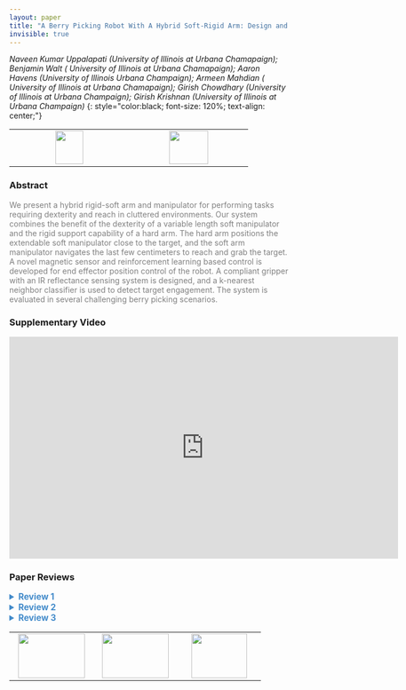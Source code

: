 ```yaml
---
layout: paper
title: "A Berry Picking Robot With A Hybrid Soft-Rigid Arm: Design and Task Space Control"
invisible: true
---
```

*Naveen Kumar Uppalapati (University of Illinois at Urbana Chamapaign); Benjamin Walt ( University of Illinois at Urbana Chamapaign); Aaron Havens (University of Illinois Urbana Champaign); Armeen Mahdian ( University of Illinois at Urbana Chamapaign); Girish Chowdhary (University of Illinois at Urbana Champaign); Girish Krishnan (University of Illinois at Urbana Champaign)*
{: style="color:black; font-size: 120%; text-align: center;"}

<table width="20%"> <tr>
<td style="width: 20%; text-align: center;"><a href="http://www.roboticsproceedings.org/rss16/p027.pdf"><img src="{{ site.baseurl }}/images/paper_link.png"
width = "50"  height = "60"/> </a> </td>

<td style="width: 20%; text-align: center;"><a href="nan"><img src="{{ site.baseurl }}/images/pheedloop_link.png"
width = "70"  height = "60"/> </a> </td>

</tr></table>

### Abstract
<html><p style="color:gray; font-size: 100%; text-align: justified;">
We present a hybrid rigid-soft arm and manipulator for performing tasks requiring dexterity and reach in cluttered environments. Our system combines the benefit of the dexterity of a variable length soft manipulator and the rigid support capability of a hard arm. The hard arm positions the extendable soft manipulator close to the target, and the soft arm manipulator navigates the last few centimeters to reach and grab the target. A novel magnetic sensor and reinforcement learning based control is developed for end effector position control of the robot. A compliant gripper with an IR reflectance sensing system is designed, and a k-nearest neighbor classifier is used to detect target engagement. The system is evaluated in several challenging berry picking scenarios.
</p></html>

### Supplementary Video
<iframe width="700" height="400" src="https://www.youtube.com/embed/0hFTP0UUaIE " frameborder="0" allow="accelerometer; autoplay; encrypted-media; gyroscope; picture-in-picture" allowfullscreen></iframe>

### Paper Reviews
<details><summary style="font-size:110%; color:#438BCA; cursor: pointer;"><b> Review 1</b></summary>
<p style="color:gray; font-size: 100%; text-align: justified; white-space: pre-line">
## 1. General Feel and Major Comments:
The authors present a robot arm with a soft gripper, continuum arm, and rigid links to support and reposition the continuum arm's base. The whole setup is placed upon two mobile rover bases.

Overall, the paper is very clear with one exception (more later).

The introduction could use more citations for some of your claims, especially the discussion about the human labor shortage. Such claims should be backed by data.

Your gripper system should be useful in other applications, and on other objects. I recommend showing the gripper grasping and manipulating some other objects. This wouldn't take long, and I'm not suggesting a rigorous study on a complete benchmark object set - just a few samples to make it clear that the approach does indeed generalize to non-ellipsoid objects (it should... just show it!).

What simulator did you use? This is critical to understanding your work, and it was mostly omitted. If it was presented in another publication, cite that and present a concise summary of the procedure and modeling assumptions. If it's buried in this manuscript, make it clearer and explicitly stated. For example, on page 5 you say "Rather than performing some system identification for specific arm settings and loading, we use a Kirchhoff rod model of the soft arm [2] to train a control policy directly from experience. Virtually any arm configuration and simulated loading can be trained using an existing reinforcement learning (RL) strategy called Deep Deterministic Policy Gradient (DDPG) introduced by Lillicrap et al. [12]." References [2 of submission 1281]  (a classic textbook on elasticity) and [12 of submission 1281]  (one of the original, possibly the original, paper on DDPG's)are both very general, and it is unclear what you specifically did.

## 2. Additional comments
"Furthermore, the control method is based on reinforcement learning, and as such provides a strong validation point for the use of such learning based, model-free control methods for challenging reach problems in robotics." - Suggest deleting. RL and related methods are well-developed. Just a quick search in my Zotero library pulled up several related research on RL in (soft) robotics [1-4]. (In many ways, the distinction between soft and hard is arbitrary, and I expect the fields to become more integrated, as submission 1281 is suggesting. Hence, I consider both hard/soft robotics as relevant and included in the below references.)

The notation is confusing, for example the use of B for bending and R^2 for rotation. These are both common terms in fields adjacent to that of submission 1281 (B = magnetic field, R^2 coefficient of determination).

P3 "the bush" what bush?

P4 be clear when you mean accuracy vs. precision


[1]M. Zhang et al., “Deep reinforcement learning for tensegrity robot locomotion,” in 2017 IEEE International Conference on Robotics and Automation (ICRA), 2017, pp. 634–641, doi: 10.1109/ICRA.2017.7989079.
[2]V. Mnih et al., “Human-level control through deep reinforcement learning,” Nature, vol. 518, no. 7540, p. 529, Feb. 2015, doi: 10.1038/nature14236.
[3]F. Agostinelli, S. McAleer, A. Shmakov, and P. Baldi, “Solving the Rubik’s cube with deep reinforcement learning and search,” Nat Mach Intell, vol. 1, no. 8, pp. 356–363, Aug. 2019, doi: 10.1038/s42256-019-0070-z.
[4]H. Zhang, R. Cao, S. Zilberstein, F. Wu, and X. Chen, “Toward Effective Soft Robot Control via Reinforcement Learning,” in Intelligent Robotics and Applications, 2017, pp. 173–184, doi: 10.1007/978-3-319-65289-4_17.


Figures, overall: 
- They have the necessary content, suggest polishing. High-level: be clear what you want readers to learn from each figure. Prioritize that, and remove unnecessary clutter (without removing inconvenient but true data. Keep all data, but see specific comments below on how to improve your presentation)
Figure 1: 
- caption "mounted on a TerraSentia *mobile rover*" (also clear this up in the text on page 1)
- Consider cropping ~10% tighter to make it clearer what is going on in b and c. This figure is currently a pretty good summary of your paper, thanks for including it.
Figure 2 (and somewhat 4):
- Way too messy. Additionally, some of this is redundant with Figure 4 and Figure 1. Why was this figure even included? I'd reduce it to just the central image, with labels, and shrunk down. Then, consider placing it side-by-side with a simplified Fig. 4.
Figure 3 is tough to read. It will strain your readers' eyes. Consider changing the colors of the background, or at least putting backdrops on the text annotation and adjusting the text colors.
Figure 9: Odd (and somewhat confusing) choice of ordinate (y-axis) label.
Figure 10: unclear subfigure labels. Consider bolding them, or adding a backdrop. Jarring to look at the different subfigures, some whitespace (0.05" maybe) between the images would be helpful.

Scale bars are useful for the less isometric views (Fig. 5), or at least a note about lengthscale in the caption (Fig. 7. 10).

References seem to be biased toward the work of Girish Krishnan et al. (Refs 16, 18, 19, 20, 21 = 5 out of 23 total). Furthermore, when removing general (soft) robotics references such as Laschi [1], Antman [2], etc.,  the authors seem to only be citing Krishnan from within the agricultural robotics community, despite the existance of a wide range of other authors in this area. For instance, the work of Lie Tang (ISU), Yin Bao (Auburn), Jian Jin (Purdue), Y. Shibano (Okayama Japan), Giulio Reina (University of Lecce)... etc. are all relevant yet seem to be willfully omitted, despite the fact that presumably the authors of 1281 read other authors besides Krishnan.


## 3. Comments on Multimedia (Videos, etc.)
- In final submission, title slide could be more informative (author names, school, etc.) - I understand why you did not include such information here, thanks for adhering to the double-blind policy.
- The text annotations are difficult to read (put opaque backdrop for instance black or white, or change color), and don't make complete sense ("First Link" - "Rotate first link")
- Shaky camera. Please use a tripod. At a minimum, use video-stabilization software as post-processing (this would be unacceptable if the video was used in experiments and not reported as part of the algorithm... but clearly these videos were just for presentation to humans, and not core to the research results).
- Are these videos using a human to teleoperate? They don't look as smooth as I expect the DDPG to generate. Especially the interior video
</p> </details>

<details><summary style="font-size:110%; color:#438BCA; cursor: pointer;"><b> Review 2</b></summary>
<p style="color:gray; font-size: 100%; text-align: justified; white-space: pre-line">
This manuscript presented a mobile berry picking robot with hybrid soft-rigid arm and developed a reinforcement learning based controller for the hybrid arm. 
Originality:
The presented work focuses on system development of a mobile manipulator for dexterous manipulation. The capability of this robot system is demonstrated in the berry picking tasks. Though the VaLeNS arm has been reported, the hybrid robotic arm presented in this paper is interesting.

Quality:
This manuscript well presented a piece of solid work on development of a hybrid robotic arm and an integrated mobile robotic manipulator. Both the hardware and control system are well reported. Further, the performance of the robot has been evaluated in field tests. 
 
Clarity:
This manuscript is well structured and written. 

Significance:
The scientific contribution is convincing while the advantages of such a system comparing to other existing large machines could be examined. 

Some detailed comments here:
1. The modular gripper need to be changed to adapt to various type of berries. More details could be added to explain the interface between the soft arm and the gripper both mechanically and electronically.  
2. As illustrated in the Fig. 2, the compressor for the soft arm actuation is listed but key specs of the actuation system should be added. In the current form, it is uncertain if the compressor is able to power the soft arm.
3. Fig. 8: The three sensor should be better named to avoid confusion.
4. The advantage of using the gripper in comparison with other systems using different end-effectors should be clearly stated. 
5. If possible, the authors are suggested to compare the performance of controller using kinematics of soft arm and the proposed controller based on reinforced learning. 
</p> </details>

<details><summary style="font-size:110%; color:#438BCA; cursor: pointer;"><b> Review 3</b></summary>
<p style="color:gray; font-size: 100%; text-align: justified; white-space: pre-line">

## Review Details

* thank you for a system block diagram.  Please make arrows bigger.
* I believe festo developed a soft gripper of the same architecture prior to the fin ray work.  Please cite festo in addition.
* how do you plan to incorporate the full system into an automated platform for berry picking?
* reporting a success rate when the user is in the loop is difficult.  Please report the success rate of the non-human subsystems separately and numerically
* interpreting table I is difficult because you do not explain the meaning of check, check*, check+ or x.  Please put some numbers to the success rates.  what percentage of the time was each trial successful?
* My interpretation is similar to those in the paper, that at 20cm, the sca becomes difficult to control due to lowered system stiffness and divergence in the model used to control vs reality.  Though you listed a strategy to mitigate the problem, doesn't this indicate a fundamental limitation of your approach, in that we should expect your model to change throughout a number of use cases?  Which learning strategies would be able to compensate for this better?


## video
* The video uses a jump-cut, removing critical frames in the middle of the experiment.  Please take a complete video without cutting to assure the reader that what you say is what you demonstrate.
* use a tripod, or at least don't zoom in with a smartphone, it gets shaky.
* use landscape orientation rather than portrait orientation when capturing video
* provide stabilized, close-up shots of critical tasks by using a second camera from a different angle and closer vantage point.  Inset this video into the main video.
* unfortunately due to the shakiness, the far distance and grainy video due to zoom and shake, the video poorly represents the work done by the authors.  It reduces my confidence in the method and the results.



</p> </details>

<table width="100%"><tr><td style="width: 30%; text-align: center;"><a href="{{ site.baseurl }}/program/papers/26"> <img src="{{ site.baseurl }}/images/previous_icon.png" width = "120"  height = "80"/> </a> </td>

<td style="width: 30%; text-align: center;"><a href="{{ site.baseurl }}/program/papers"> <img src="{{ site.baseurl }}/images/overview_icon.png" width = "120"  height = "80"/> </a> </td> 

<td style="width: 30%; text-align: center;"><a href="{{ site.baseurl }}/program/papers/28"> <img src="{{ site.baseurl }}/images/next_icon.png" width = "100"  height = "80"/> </a> </td> 

</tr></table>

